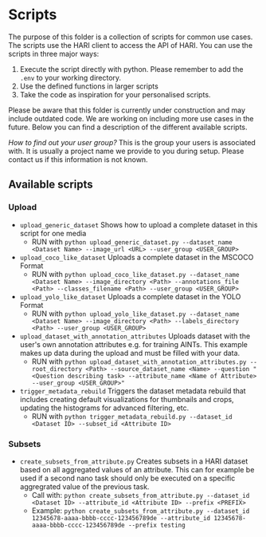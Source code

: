 # Scripts

The purpose of this folder is a collection of scripts for common use cases.
The scripts use the HARI client to access the API of HARI.
You can use the scripts in three major ways:
1. Execute the script directly with python. Please remember to add the `.env` to your working directory.
1. Use the defined functions in larger scripts
2. Take the code as inspiration for your personalised scripts.

Please be aware that this folder is currently under construction and may include outdated code.
We are working on including more use cases in the future.
Below you can find a description of the different available scripts.

*How to find out your user group?*
This is the group your users is associated with. It is usually a project name we provide to you during setup. Please contact us if this information is not known.

## Available scripts

### Upload

- `upload_generic_dataset` Shows how to upload a complete dataset in this script for one media
  - RUN with `python upload_generic_dataset.py --dataset_name <Dataset Name> --image_url <URL> --user_group <USER_GROUP>`
- `upload_coco_like_dataset` Uploads a complete dataset in the MSCOCO Format
  - RUN with `python upload_coco_like_dataset.py --dataset_name <Dataset Name> --image_directory <Path> --annotations_file <Path> --classes_filename <Path> --user_group <USER_GROUP>`
- `upload_yolo_like_dataset` Uploads a complete dataset in the YOLO Format
  - RUN with `python upload_yolo_like_dataset.py --dataset_name <Dataset Name> --image_directory <Path> --labels_directory <Path> --user_group <USER_GROUP>`
- `upload_dataset_with_annotation_attributes` Uploads dataset with the user's own annotation attributes e.g. for training AINTs. This example makes up data during the upload and must be filled with your data.
  - RUN with `python upload_dataset_with_annotation_attributes.py --root_directory <Path> --source_dataset_name <Name> --question "<Question describing task> --attribute_name <Name of Attribute> --user_group <USER_GROUP>"`
- `trigger_metadata_rebuild` Triggers the dataset metadata rebuild that includes creating default visualizations for thumbnails and crops, updating the histograms for advanced filtering, etc.
  - RUN with `python trigger_metadata_rebuild.py --dataset_id <Dataset ID> --subset_id <Attribute ID>`

### Subsets

- `create_subsets_from_attribute.py` Creates subsets in a HARI dataset based on all aggregated values of an attribute.
  This can for example be used if a second nano task should only be executed on a specific aggregrated value of the previous task.
    - Call with: `python create_subsets_from_attribute.py --dataset_id <Dataset ID> --attribute_id <Attribute ID> --prefix <PREFIX>`
    - Example: `python create_subsets_from_attribute.py --dataset_id 12345678-aaaa-bbbb-cccc-123456789de --attribute_id 12345678-aaaa-bbbb-cccc-123456789de --prefix testing`
